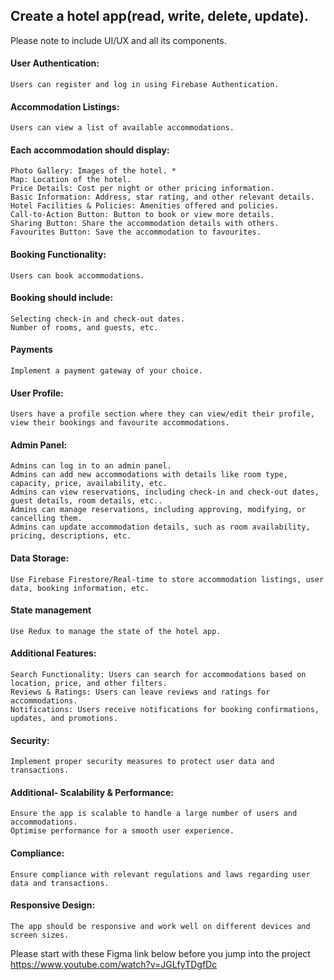 ## Create a hotel app(read, write, delete, update).
Please note to include UI/UX and all its components. 

#### User Authentication:
    Users can register and log in using Firebase Authentication.

#### Accommodation Listings:
    Users can view a list of available accommodations.

#### Each accommodation should display:
    Photo Gallery: Images of the hotel. *
    Map: Location of the hotel.
    Price Details: Cost per night or other pricing information.
    Basic Information: Address, star rating, and other relevant details.
    Hotel Facilities & Policies: Amenities offered and policies.
    Call-to-Action Button: Button to book or view more details.
    Sharing Button: Share the accommodation details with others.
    Favourites Button: Save the accommodation to favourites.

#### Booking Functionality:
    Users can book accommodations.

#### Booking should include:
    Selecting check-in and check-out dates.
    Number of rooms, and guests, etc.

#### Payments
    Implement a payment gateway of your choice.

#### User Profile:
    Users have a profile section where they can view/edit their profile, view their bookings and favourite accommodations.

#### Admin Panel:
    Admins can log in to an admin panel.
    Admins can add new accommodations with details like room type, capacity, price, availability, etc.
    Admins can view reservations, including check-in and check-out dates, guest details, room details, etc..
    Admins can manage reservations, including approving, modifying, or cancelling them.
    Admins can update accommodation details, such as room availability, pricing, descriptions, etc.

#### Data Storage:
    Use Firebase Firestore/Real-time to store accommodation listings, user data, booking information, etc.

#### State management
    Use Redux to manage the state of the hotel app.

#### Additional Features:
    Search Functionality: Users can search for accommodations based on location, price, and other filters.
    Reviews & Ratings: Users can leave reviews and ratings for accommodations.
    Notifications: Users receive notifications for booking confirmations, updates, and promotions.

#### Security:
    Implement proper security measures to protect user data and transactions.

#### Additional- Scalability & Performance:
    Ensure the app is scalable to handle a large number of users and accommodations.
    Optimise performance for a smooth user experience.

#### Compliance:
    Ensure compliance with relevant regulations and laws regarding user data and transactions.

#### Responsive Design:
    The app should be responsive and work well on different devices and screen sizes.

Please start with these Figma link below before you jump into the project
https://www.youtube.com/watch?v=JGLfyTDgfDc